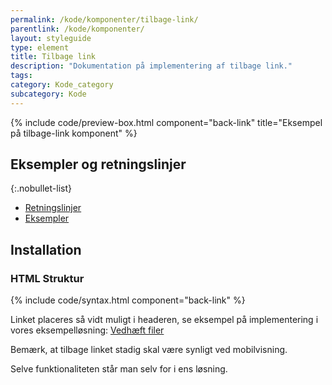 ```yaml
---
permalink: /kode/komponenter/tilbage-link/
parentlink: /kode/komponenter/
layout: styleguide
type: element
title: Tilbage link
description: "Dokumentation på implementering af tilbage link."
tags:
category: Kode_category
subcategory: Kode
---
```


{% include code/preview-box.html component="back-link" title="Eksempel på tilbage-link komponent" %}

## Eksempler og retningslinjer

{:.nobullet-list}
- <a href="/komponenter/tilbage-link/#retningslinjer">Retningslinjer</a>
- <a href="/komponenter/tilbage-link/">Eksempler</a>

## Installation

### HTML Struktur

{% include code/syntax.html component="back-link" %}

Linket placeres så vidt muligt i headeren, se eksempel på implementering i vores eksempelløsning: <a href="/pages/eksempler/vedhaeft-fil/fil-1/">Vedhæft filer</a>

Bemærk, at tilbage linket stadig skal være synligt ved mobilvisning.

Selve funktionaliteten står man selv for i ens løsning.
